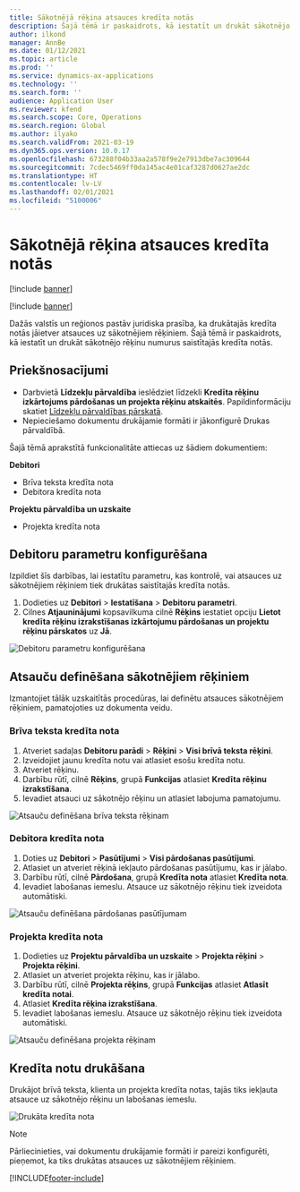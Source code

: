 ```yaml
---
title: Sākotnējā rēķina atsauces kredīta notās
description: Šajā tēmā ir paskaidrots, kā iestatīt un drukāt sākotnējo rēķinu numurus saistītajās kredīta notās.
author: ilkond
manager: AnnBe
ms.date: 01/12/2021
ms.topic: article
ms.prod: ''
ms.service: dynamics-ax-applications
ms.technology: ''
ms.search.form: ''
audience: Application User
ms.reviewer: kfend
ms.search.scope: Core, Operations
ms.search.region: Global
ms.author: ilyako
ms.search.validFrom: 2021-03-19
ms.dyn365.ops.version: 10.0.17
ms.openlocfilehash: 673288f04b33aa2a578f9e2e7913dbe7ac309644
ms.sourcegitcommit: 7cdec5469ff0da145ac4e01caf3287d0627ae2dc
ms.translationtype: HT
ms.contentlocale: lv-LV
ms.lasthandoff: 02/01/2021
ms.locfileid: "5100006"
---
```

# <a name="references-to-original-invoices-in-credit-notes"></a>Sākotnējā rēķina atsauces kredīta notās

[!include [banner](../includes/banner.md)]

[!include [banner](../includes/preview-banner.md)]

Dažās valstīs un reģionos pastāv juridiska prasība, ka drukātajās kredīta notās jāietver atsauces uz sākotnējiem rēķiniem. Šajā tēmā ir paskaidrots, kā iestatīt un drukāt sākotnējo rēķinu numurus saistītajās kredīta notās.

## <a name="prerequisites"></a>Priekšnosacījumi

- Darbvietā **Līdzekļu pārvaldība** ieslēdziet līdzekli **Kredīta rēķinu izkārtojums pārdošanas un projekta rēķinu atskaitēs**. Papildinformāciju skatiet [Līdzekļu pārvaldības pārskatā](../../fin-and-ops/get-started/feature-management/feature-management-overview.md).
- Nepieciešamo dokumentu drukājamie formāti ir jākonfigurē Drukas pārvaldībā.

Šajā tēmā aprakstītā funkcionalitāte attiecas uz šādiem dokumentiem:

**Debitori**

- Brīva teksta kredīta nota
- Debitora kredīta nota

**Projektu pārvaldība un uzskaite**

- Projekta kredīta nota

## <a name="configure-accounts-receivable-parameters"></a>Debitoru parametru konfigurēšana

Izpildiet šīs darbības, lai iestatītu parametru, kas kontrolē, vai atsauces uz sākotnējiem rēķiniem tiek drukātas saistītajās kredīta notās.

1. Dodieties uz **Debitori** \> **Iestatīšana** \> **Debitoru parametri**.
2. Cilnes **Atjauninājumi** kopsavilkuma cilnē **Rēķins** iestatiet opciju **Lietot kredīta rēķinu izrakstīšanas izkārtojumu pārdošanas un projektu rēķinu pārskatos** uz **Jā**.

![Debitoru parametru konfigurēšana](media/original-invoice-number-in-credit-note.jpg)

## <a name="define-references-to-original-invoices"></a>Atsauču definēšana sākotnējiem rēķiniem

Izmantojiet tālāk uzskaitītās procedūras, lai definētu atsauces sākotnējiem rēķiniem, pamatojoties uz dokumenta veidu.

### <a name="free-text-credit-note"></a>Brīva teksta kredīta nota

1. Atveriet sadaļas **Debitoru parādi** \> **Rēķini** \> **Visi brīvā teksta rēķini**.
2. Izveidojiet jaunu kredīta notu vai atlasiet esošu kredīta notu.
3. Atveriet rēķinu.
4. Darbību rūtī, cilnē **Rēķins**, grupā **Funkcijas** atlasiet **Kredīta rēķinu izrakstīšana**.
5. Ievadiet atsauci uz sākotnējo rēķinu un atlasiet labojuma pamatojumu.

![Atsauču definēšana brīva teksta rēķinam](media/reference-original-invoice-FTI.jpg)

### <a name="customer-credit-note"></a>Debitora kredīta nota

1. Doties uz **Debitori** \> **Pasūtījumi** \> **Visi pārdošanas pasūtījumi**.
2. Atlasiet un atveriet rēķinā iekļauto pārdošanas pasūtījumu, kas ir jālabo.
3. Darbību rūtī, cilnē **Pārdošana**, grupā **Kredīta nota** atlasiet **Kredīta nota**.
4. Ievadiet labošanas iemeslu. Atsauce uz sākotnējo rēķinu tiek izveidota automātiski.

![Atsauču definēšana pārdošanas pasūtījumam](media/reference-original-invoice-SO.jpg)

### <a name="project-credit-note"></a>Projekta kredīta nota

1. Dodieties uz **Projektu pārvaldība un uzskaite** \> **Projekta rēķini** \> **Projekta rēķini**.
2. Atlasiet un atveriet projekta rēķinu, kas ir jālabo.
3. Darbību rūtī, cilnē **Projekta rēķins**, grupā **Funkcijas** atlasiet **Atlasīt kredīta notai**.
4. Atlasiet **Kredīta rēķina izrakstīšana**.
5. Ievadiet labošanas iemeslu. Atsauce uz sākotnējo rēķinu tiek izveidota automātiski.

![Atsauču definēšana projekta rēķinam](media/reference-original-invoice-project.jpg)

## <a name="printing-credit-notes"></a>Kredīta notu drukāšana

Drukājot brīvā teksta, klienta un projekta kredīta notas, tajās tiks iekļauta atsauce uz sākotnējo rēķinu un labošanas iemeslu.

![Drukāta kredīta nota](media/credit-note-FTI.jpg)

> [!NOTE]
> Pārliecinieties, vai dokumentu drukājamie formāti ir pareizi konfigurēti, pieņemot, ka tiks drukātas atsauces uz sākotnējiem rēķiniem.


[!INCLUDE[footer-include](../../includes/footer-banner.md)]